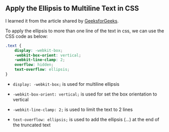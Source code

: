 ## Apply the Ellipsis to Multiline Text in CSS

I learned it from the article shared by [GeeksforGeeks](https://www.geeksforgeeks.org/how-to-apply-an-ellipsis-to-multiline-text-in-css/).

To apply the ellipsis to more than one line of the text in css, we can use the CSS code as below:

```css
.text {
    display: -webkit-box;
    -webkit-box-orient: vertical;
    -webkit-line-clamp: 2;
    overflow: hidden;
    text-overflow: ellipsis;
}
```

-   `display: -webkit-box;` is used for multiline ellipsis

-   `-webkit-box-orient: vertical;` is used for set the box orientation to vertical

-   `-webkit-line-clamp: 2;` is used to limit the text to 2 lines

-   `text-overflow: ellipsis;` is used to add the ellipsis (...) at the end of the truncated text
